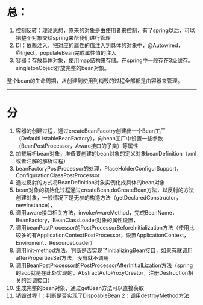 # 总：
1. 控制反转：理论思想，原来的对象是由使用者来控制，有了spring以后，可以把整个对象交给spring来帮我们进行管理
2. DI：依赖注入，把对应的属性的值注入到具体的对象中，@Autowired，@Inject，populateBean完成属性值的注入
3. 容器：存放具体对象，使用map结构来存储。在spring中一般存在3级缓存。singletonObject存放完整的bean对象。

整个bean的生命周期，从创建到使用到销毁的过程全部都是由容器来管理。

---

# 分
1. 容器的创建过程，通过createBeanFacotry创建出一个Bean工厂（DefaultListableBeanFactory），向bean工厂中设置一些参数（BeanPostProcessor，Aware接口的子类）等属性
2. 加载解析bean对象，准备要创建的bean对象的定义对象beanDefinition（xml或者注解的解析过程）
3. beanFactoryPostProcessor的处理，PlaceHolderConfigurSupport，ConfigurationClassPostProcessor
4. 通过反射的方式将BeanDefinition对象实例化成具体的bean对象
5. bean对象的初始化过程通过createBean,doCreateBean方法，以反射的方法创建对象，一般情况下是无参的构造方法（getDeclaredConstructor，newInstance），
6. 调用aware接口相关方法，invokeAwareMethod，完成BeanName，BeanFactory，BeanClassLoader对象的属性设置，
7. 调用beanPostProcessor的PostProcessorBeforeInitialization方法（使用比较多的有ApplicationContextPostProcessor，设置ApplicationContext，Enviroment，ResourceLoader）
8. 调用init-method方法，判断是否实现了initializingBean接口，如果有就调用afterPropertiesSet方法，没有就不调用
9. 调用BeanPostProcessor的PostProcessorAfterInitialLization方法（spring的aop就是在此处实现的，AbstractAutoProxyCreator，注册Destruction相关的回调接口）
10. 生成完整的bean对象，通过getBean方法可以直接获取
11. 销毁过程 1：判断是否实现了DispoableBean 2：调用destroyMethod方法